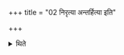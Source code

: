 +++
title = "02 निरृत्या अन्तर्हित्या इति"

+++

<details><summary>थिते</summary>

निरृत्या अन्तर्हित्या इति विज्ञायते २
</details>
